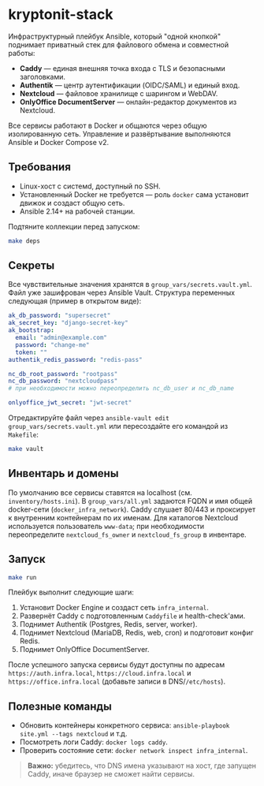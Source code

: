 # kryptonit-stack

Инфраструктурный плейбук Ansible, который "одной кнопкой" поднимает приватный стек для файлового обмена и совместной работы:

- **Caddy** — единая внешняя точка входа с TLS и безопасными заголовками.
- **Authentik** — центр аутентификации (OIDC/SAML) и единый вход.
- **Nextcloud** — файловое хранилище с шарингом и WebDAV.
- **OnlyOffice DocumentServer** — онлайн-редактор документов из Nextcloud.

Все сервисы работают в Docker и общаются через общую изолированную сеть. Управление и развёртывание выполняются Ansible и Docker Compose v2.

## Требования

- Linux-хост с системd, доступный по SSH.
- Установленный Docker не требуется — роль `docker` сама установит движок и создаст общую сеть.
- Ansible 2.14+ на рабочей станции.

Подтяните коллекции перед запуском:

```bash
make deps
```

## Секреты

Все чувствительные значения хранятся в `group_vars/secrets.vault.yml`. Файл уже зашифрован через Ansible Vault. Структура переменных следующая (пример в открытом виде):

```yaml
ak_db_password: "supersecret"
ak_secret_key: "django-secret-key"
ak_bootstrap:
  email: "admin@example.com"
  password: "change-me"
  token: ""
authentik_redis_password: "redis-pass"

nc_db_root_password: "rootpass"
nc_db_password: "nextcloudpass"
# при необходимости можно переопределить nc_db_user и nc_db_name

onlyoffice_jwt_secret: "jwt-secret"
```

Отредактируйте файл через `ansible-vault edit group_vars/secrets.vault.yml` или пересоздайте его командой из `Makefile`:

```bash
make vault
```

## Инвентарь и домены

По умолчанию все сервисы ставятся на localhost (см. `inventory/hosts.ini`).
В `group_vars/all.yml` задаются FQDN и имя общей docker-сети (`docker_infra_network`).
Caddy слушает 80/443 и проксирует к внутренним контейнерам по их именам.
Для каталогов Nextcloud используется пользователь `www-data`; при необходимости переопределите `nextcloud_fs_owner` и `nextcloud_fs_group` в инвентаре.

## Запуск

```bash
make run
```

Плейбук выполнит следующие шаги:

1. Установит Docker Engine и создаст сеть `infra_internal`.
2. Развернёт Caddy с подготовленным `Caddyfile` и health-check'ами.
3. Поднимет Authentik (Postgres, Redis, server, worker).
4. Поднимет Nextcloud (MariaDB, Redis, web, cron) и подготовит конфиг Redis.
5. Поднимет OnlyOffice DocumentServer.

После успешного запуска сервисы будут доступны по адресам `https://auth.infra.local`, `https://cloud.infra.local` и `https://office.infra.local` (добавьте записи в DNS/`/etc/hosts`).

## Полезные команды

- Обновить контейнеры конкретного сервиса: `ansible-playbook site.yml --tags nextcloud` и т.д.
- Посмотреть логи Caddy: `docker logs caddy`.
- Проверить состояние сети: `docker network inspect infra_internal`.

> **Важно:** убедитесь, что DNS имена указывают на хост, где запущен Caddy, иначе браузер не сможет найти сервисы.

